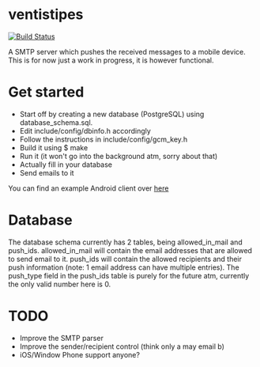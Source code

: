ventistipes
===========

[![Build Status](https://travis-ci.org/schoentoon/ventistipes.png)](https://travis-ci.org/schoentoon/ventistipes)

A SMTP server which pushes the received messages to a mobile device. This is for now just a work in progress, it is however functional.

Get started
===========

- Start off by creating a new database (PostgreSQL) using database_schema.sql.
- Edit include/config/dbinfo.h accordingly
- Follow the instructions in include/config/gcm_key.h
- Build it using $ make
- Run it (it won't go into the background atm, sorry about that)
- Actually fill in your database
- Send emails to it

You can find an example Android client over [here](https://github.com/schoentoon/ventistipes-android)

Database
========

The database schema currently has 2 tables, being allowed_in_mail and push_ids. allowed_in_mail will contain the email addresses that are allowed to send email to it. push_ids will contain the allowed recipients and their push information (note: 1 email address can have multiple entries). The push_type field in the push_ids table is purely for the future atm, currently the only valid number here is 0.

TODO
====

- Improve the SMTP parser
- Improve the sender/recipient control (think only a may email b)
- iOS/Window Phone support anyone?
